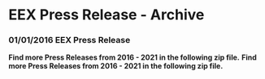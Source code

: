 # EEX Press Release - Archive
###  01/01/2016  EEX Press Release 
**Find more Press Releases from 2016 - 2021 in the following zip file.**
**Find more Press Releases from 2016 - 2021 in the following zip file.**
